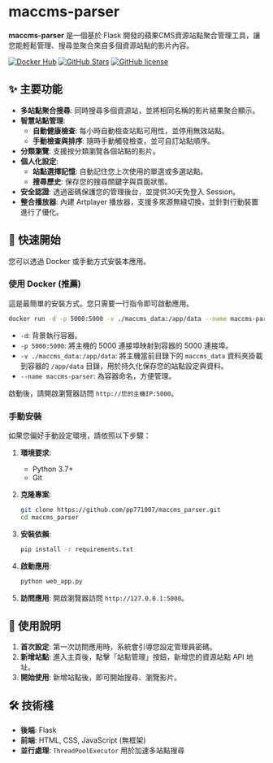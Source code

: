 # maccms-parser

**maccms-parser** 是一個基於 Flask 開發的蘋果CMS資源站點聚合管理工具，讓您能輕鬆管理、搜尋並聚合來自多個資源站點的影片內容。

[![Docker Hub](https://img.shields.io/docker/pulls/smp771007/maccms-parser.svg)](https://hub.docker.com/r/smp771007/maccms-parser)
[![GitHub Stars](https://img.shields.io/github/stars/pp771007/maccms_parser.svg)](https://github.com/pp771007/maccms_parser/stargazers)
[![GitHub license](https://img.shields.io/github/license/pp771007/maccms_parser.svg)](https://github.com/pp771007/maccms_parser/blob/main/LICENSE)

## ✨ 主要功能

- **多站點聚合搜尋**: 同時搜尋多個資源站，並將相同名稱的影片結果聚合顯示。
- **智慧站點管理**:
    - **自動健康檢查**: 每小時自動檢查站點可用性，並停用無效站點。
    - **手動檢查與排序**: 隨時手動觸發檢查，並可自訂站點順序。
- **分類瀏覽**: 支援按分類瀏覽各個站點的影片。
- **個人化設定**:
    - **站點選擇記憶**: 自動記住您上次使用的單選或多選站點。
    - **搜尋歷史**: 保存您的搜尋關鍵字與頁面狀態。
- **安全認證**: 透過密碼保護您的管理後台，並提供30天免登入 Session。
- **整合播放器**: 內建 Artplayer 播放器，支援多來源無縫切換，並針對行動裝置進行了優化。

## 🚀 快速開始

您可以透過 Docker 或手動方式安裝本應用。

### 使用 Docker (推薦)

這是最簡單的安裝方式。您只需要一行指令即可啟動應用。

```bash
docker run -d -p 5000:5000 -v ./maccms_data:/app/data --name maccms-parser smp771007/maccms-parser
```

- `-d`: 背景執行容器。
- `-p 5000:5000`: 將主機的 5000 連接埠映射到容器的 5000 連接埠。
- `-v ./maccms_data:/app/data`: 將主機當前目錄下的 `maccms_data` 資料夾掛載到容器的 `/app/data` 目錄，用於持久化保存您的站點設定與資料。
- `--name maccms-parser`: 為容器命名，方便管理。

啟動後，請開啟瀏覽器訪問 `http://您的主機IP:5000`。

### 手動安裝

如果您偏好手動設定環境，請依照以下步驟：

1.  **環境要求**:
    *   Python 3.7+
    *   Git

2.  **克隆專案**:
    ```bash
    git clone https://github.com/pp771007/maccms_parser.git
    cd maccms_parser
    ```

3.  **安裝依賴**:
    ```bash
    pip install -r requirements.txt
    ```

4.  **啟動應用**:
    ```bash
    python web_app.py
    ```

5.  **訪問應用**:
    開啟瀏覽器訪問 `http://127.0.0.1:5000`。

## 📝 使用說明

1.  **首次設定**: 第一次訪問應用時，系統會引導您設定管理員密碼。
2.  **新增站點**: 進入主頁後，點擊「站點管理」按鈕，新增您的資源站點 API 地址。
3.  **開始使用**: 新增站點後，即可開始搜尋、瀏覽影片。

## 🛠️ 技術棧

- **後端**: Flask
- **前端**: HTML, CSS, JavaScript (無框架)
- **並行處理**: `ThreadPoolExecutor` 用於加速多站點搜尋
